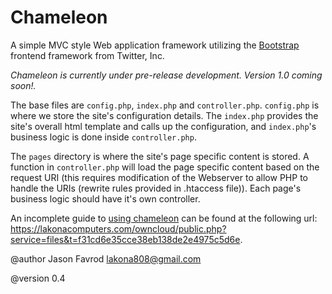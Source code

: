 Chameleon
========

A simple MVC style Web application framework utilizing the [Bootstrap](http://getbootstrap.com/) frontend framework from Twitter, Inc.

*Chameleon is currently under pre-release development. Version 1.0 coming soon!.*

The base files are `config.php`, `index.php` and `controller.php`.
`config.php` is where we store the site's configuration details.
The `index.php` provides the site's overall html template and calls up
the configuration, and `index.php`'s business logic is done inside
`controller.php`.

The `pages` directory is where the site's page specific content is
stored. A function in `controller.php` will load the page specific
content based on the request URI (this requires modification of the
Webserver to allow PHP to handle the URIs (rewrite rules provided in
.htaccess file)). Each page's business logic should have it's own
controller.

An incomplete guide to [using chameleon](https://lakonacomputers.com/owncloud/public.php?service=files&t=f31cd6e35cce38eb138de2e4975c5d6e) can be found at the following url:
https://lakonacomputers.com/owncloud/public.php?service=files&t=f31cd6e35cce38eb138de2e4975c5d6e.

@author Jason Favrod <lakona808@gmail.com>

@version 0.4

